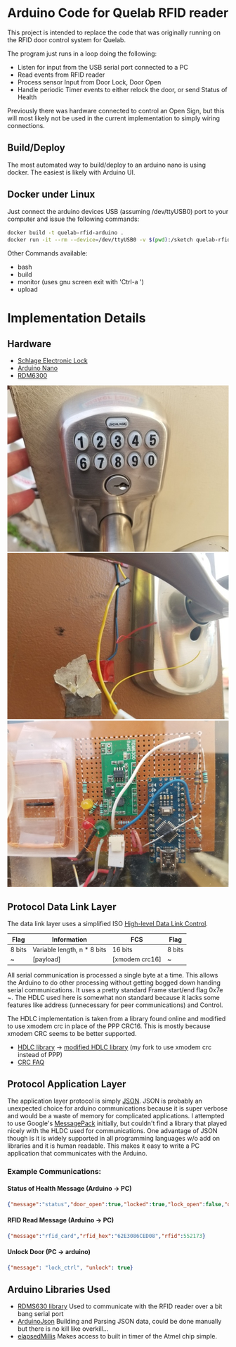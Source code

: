 # Arduino Code for Quelab RFID reader
This project is intended to replace the code that was originally running on the RFID door control system for Quelab.


The program just runs in a loop doing the following:
* Listen for input from the USB serial port connected to a PC
* Read events from RFID reader
* Process sensor Input from Door Lock, Door Open
* Handle periodic Timer events to either relock the door, or send Status of Health

Previously there was hardware connected to control an Open Sign, but this will most likely not be used in the current implementation to simply wiring connections.

## Build/Deploy
The most automated way to build/deploy to an arduino nano is using docker. The easiest is likely with Arduino UI.

## Docker under Linux
Just connect the arduino devices USB (assuming /dev/ttyUSB0) port to your computer and issue the following
commands:

```bash
docker build -t quelab-rfid-arduino .
docker run -it --rm --device=/dev/ttyUSB0 -v $(pwd):/sketch quelab-rfid-arduino upload
```

Other Commands available:
* bash
* build
* monitor (uses gnu screen exit with 'Ctrl-a \')
* upload

# Implementation Details
## Hardware
* [Schlage Electronic Lock](https://www.amazon.com/dp/B001GPL5WU/ref=asc_df_B001CO9RJS5183835/?tag=hyprod-20&creative=394997&creativeASIN=B001CO9RJS&linkCode=df0&hvadid=167141158985&hvpos=1o4&hvnetw=g&hvrand=1431498778769732014&hvpone=&hvptwo=&hvqmt=&hvdev=c&hvdvcmdl=&hvlocint=&hvlocphy=9030452&hvtargid=pla-275433015017&th=1)
* [Arduino Nano](https://store.arduino.cc/usa/arduino-nano)
* [RDM6300](https://www.itead.cc/wiki/RDM6300)

![lock](img/lock.jpg) ![lock2](img/lock2.jpg) ![board](img/board_in_situ.jpg)

## Protocol Data Link Layer
The data link layer uses a simplified ISO [High-level Data Link Control](https://en.wikipedia.org/wiki/High-Level_Data_Link_Control).

| Flag  | Information                 | FCS          | Flag |
|-------|-----------------------------|--------------|------|
|8 bits | Variable length, n * 8 bits | 16 bits      |8 bits|
| ~     | [payload]                   |[xmodem crc16]| ~    |

All serial communication is processed a single byte at a time. This allows the Arduino to do other processing without getting bogged down handing serial communications. It uses a pretty standard Frame start/end flag 0x7e *~*. The HDLC used here is somewhat non standard because it lacks some features like address (unnecessary for peer communications) and Control.

The HDLC implementation is taken from a library found online and modified to use xmodem crc in place of the PPP CRC16. This is mostly because xmodem CRC seems to be better supported.

* [HDLC library](https://github.com/jarkko-hautakorpi/Arduhdlc) &rarr; [modified HDLC library](https://github.com/kak-bo-che/Arduhdlc) (my fork to use xmodem crc instead of PPP)
* [CRC FAQ](http://www.ross.net/crc/download/crc_v3.txt)

## Protocol Application Layer
The application layer protocol is simply [JSON](www.json.org). JSON is probably an unexpected choice for arduino communications because it is super verbose and would be a waste of memory for complicated applications. I attempted to use Google's [MessagePack](http://msgpack.org/index.html) initially, but couldn't find a library that played nicely with the HLDC used for communications. One advantage of JSON though is it is widely supported in all programming languages w/o add on libraries and it is human readable.
This makes it easy to write a PC application that communicates with the Arduino.

### Example Communications:

#### Status of Health Message (Arduino &rarr; PC)
```json
{"message":"status","door_open":true,"locked":true,"lock_open":false,"open_sign_on":false}
```
#### RFID Read Message (Arduino &rarr; PC)
```json
{"message":"rfid_card","rfid_hex":"62E3086CED08","rfid":552173}
```

#### Unlock Door (PC &rarr; arduino)
```json
{"message": "lock_ctrl", "unlock": true}
```

## Arduino Libraries Used
* [RDMS630 library](https://github.com/electronicdrops/RFIDRdm630/) Used to communicate with the RFID reader over a bit bang serial port
* [ArduinoJson](https://github.com/bblanchon/ArduinoJson.git) Building and Parsing JSON data, could be done manually but there is no kill like overkill...
* [elapsedMillis](https://github.com/pfeerick/elapsedMillis.git) Makes access to built in timer of the Atmel chip simple.
